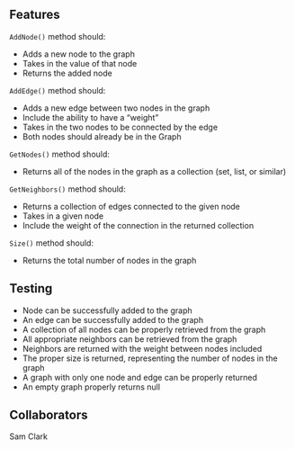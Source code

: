 ## Features

`AddNode()` method should:
- Adds a new node to the graph
- Takes in the value of that node
- Returns the added node

`AddEdge()` method should:
- Adds a new edge between two nodes in the graph
- Include the ability to have a “weight”
- Takes in the two nodes to be connected by the edge
- Both nodes should already be in the Graph

`GetNodes()` method should:
- Returns all of the nodes in the graph as a collection (set, list, or similar)

`GetNeighbors()` method should:
- Returns a collection of edges connected to the given node
- Takes in a given node
- Include the weight of the connection in the returned collection

`Size()` method should:
- Returns the total number of nodes in the graph

## Testing
- Node can be successfully added to the graph
- An edge can be successfully added to the graph
- A collection of all nodes can be properly retrieved from the graph
- All appropriate neighbors can be retrieved from the graph
- Neighbors are returned with the weight between nodes included
- The proper size is returned, representing the number of nodes in the graph
- A graph with only one node and edge can be properly returned
- An empty graph properly returns null

## Collaborators
Sam Clark